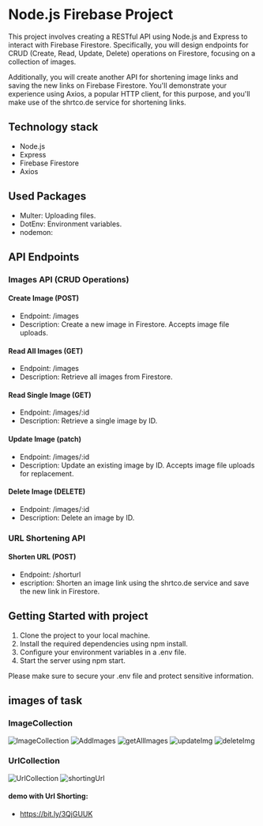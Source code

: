 # Node.js Firebase Project

This project involves creating a RESTful API using Node.js and Express to interact with Firebase Firestore. Specifically, you will design endpoints for CRUD (Create, Read, Update, Delete) operations on Firestore, focusing on a collection of images.

Additionally, you will create another API for shortening image links and saving the new links on Firebase Firestore. You'll demonstrate your experience using Axios, a popular HTTP client, for this purpose, and you'll make use of the shrtco.de service for shortening links.

## Technology stack

- Node.js
- Express
- Firebase Firestore
- Axios

## Used Packages

- Multer: Uploading files.
- DotEnv: Environment variables.
- nodemon:

## API Endpoints

### Images API (CRUD Operations)

#### Create Image (POST)

- Endpoint: /images
- Description: Create a new image in Firestore. Accepts image file uploads.

#### Read All Images (GET)

- Endpoint: /images
- Description: Retrieve all images from Firestore.

#### Read Single Image (GET)

- Endpoint: /images/:id
- Description: Retrieve a single image by ID.

#### Update Image (patch)

- Endpoint: /images/:id
- Description: Update an existing image by ID. Accepts image file uploads for replacement.

#### Delete Image (DELETE)

- Endpoint: /images/:id
- Description: Delete an image by ID.

### URL Shortening API

#### Shorten URL (POST)

- Endpoint: /shorturl
- escription: Shorten an image link using the shrtco.de service and save the new link in Firestore.

## Getting Started with project

1. Clone the project to your local machine.
2. Install the required dependencies using npm install.
3. Configure your environment variables in a .env file.
4. Start the server using npm start.

Please make sure to secure your .env file and protect sensitive information.

## images of task
### ImageCollection
![ImageCollection](https://github.com/HebaAli48/ReactFirbaseTask/assets/131808003/d300a43d-5970-4b82-9cdf-4091e37374e8)
![AddImages](https://github.com/HebaAli48/ReactFirbaseTask/assets/131808003/aec8f39b-a681-41ca-bdb8-8fffd7105fb4)
![getAllImages](https://github.com/HebaAli48/ReactFirbaseTask/assets/131808003/c5f686ba-8e8a-4253-a3fe-4de72520ff96)
![updateImg](https://github.com/HebaAli48/ReactFirbaseTask/assets/131808003/9a51ab1c-c651-42a7-bab3-9477b3938901)
![deleteImg](https://github.com/HebaAli48/ReactFirbaseTask/assets/131808003/7e00a17f-b6a5-438e-8e65-584c90d198cb)

### UrlCollection

![UrlCollection](https://github.com/HebaAli48/ReactFirbaseTask/assets/131808003/75c7f89d-cccb-4a19-b991-24aadfc625fb)
![shortingUrl](https://github.com/HebaAli48/ReactFirbaseTask/assets/131808003/ac6d68f8-276f-4be3-aafa-a4d09bbe4825)
#### demo with Url Shorting:
- https://bit.ly/3QjGUUK
